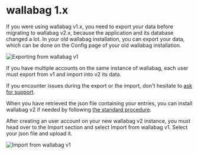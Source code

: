 # wallabag 1.x

If you were using wallabag v1.x, you need to export your data before migrating to wallabag v2.x, because the application and its database changed a lot. In your old wallabag installation, you can export your data, which can be done on the Config page of your old wallabag installation.

![Exporting from wallabag v1](../../../img/user/export_v1.png)

If you have multiple accounts on the same instance of wallabag, each user must export from v1 and import into v2 its data.

If you encounter issues during the export or the import, don't hesitate to [ask for support](https://gitter.im/wallabag/wallabag).

When you have retrieved the json file containing your entries, you can install wallabag v2 if needed by following [the standard procedure](../../admin/installation/).

After creating an user account on your new wallabag v2 instance, you must head over to the Import section and select Import from wallabag v1. Select your json file and upload it.

![Import from wallabag v1](../../../img/user/import_wallabagv1.png)
